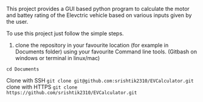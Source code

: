 This project provides a GUI based python program to calculate the motor and battey rating of the Elevctric vehicle based on various inputs given by the user.

To use this project just follow the simple steps.

1. clone the repository in your favourite location (for example in Documents folder) using your favourite Command line tools. (Gitbash on windows or terminal in linux/mac)

```cd Documents```

Clone with SSH
```git clone git@github.com:srishtik2310/EVCalculator.git```
clone with HTTPS
```git clone https://github.com/srishtik2310/EVCalculator.git```

